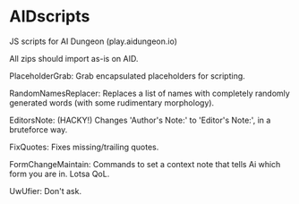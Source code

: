 # AIDscripts
JS scripts for AI Dungeon (play.aidungeon.io)

All zips should import as-is on AID.



PlaceholderGrab: Grab encapsulated placeholders for scripting.

RandomNamesReplacer: Replaces a list of names with completely randomly generated words (with some rudimentary morphology).

EditorsNote: (HACKY!) Changes 'Author's Note:' to 'Editor's Note:', in a bruteforce way.

FixQuotes: Fixes missing/trailing quotes.

FormChangeMaintain: Commands to set a context note that tells Ai which form you are in. Lotsa QoL.

UwUfier: Don't ask.
